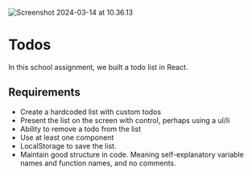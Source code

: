 ![Screenshot 2024-03-14 at 10.36.13](https://github.com/billiswruce/dreamlog/assets/98770226/f59e82ce-4dbb-46c4-a9b4-1431b45df030)

# Todos
In this school assignment, we built a todo list in React. 

## Requirements
- Create a hardcoded list with custom todos
- Present the list on the screen with control, perhaps using a ul/li
- Ability to remove a todo from the list
- Use at least one component
- LocalStorage to save the list.
- Maintain good structure in code. Meaning self-explanatory variable names and function names, and no comments.

